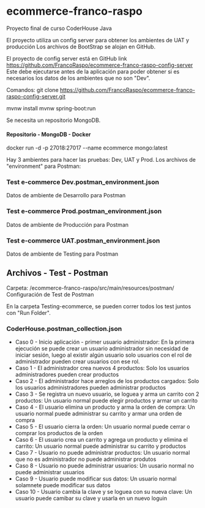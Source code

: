 # ecommerce-franco-raspo
Proyecto final de curso CoderHouse Java

El proyecto utiliza un config server para obtener los ambientes de UAT y producción
Los archivos de BootStrap se alojan en GitHub.


El proyecto de config server está en GitHub link https://github.com/FrancoRaspo/ecommerce-franco-raspo-config-server
Este debe ejecutarse antes de la aplicación para poder obtener si es necesarios los datos de los ambientes que no son "Dev".

Comandos: 
git clone https://github.com/FrancoRaspo/ecommerce-franco-raspo-config-server.git

mvnw install
mvnw spring-boot:run

Se necesita un repositorio MongoDB.

#### Repositorio - MongoDB - Docker
docker run -d -p 27018:27017 --name ecommerce mongo:latest

Hay 3 ambientes para hacer las pruebas: Dev, UAT y Prod.
Los archivos de "environment" para Postman:

### Test e-commerce Dev.postman_environment.json
Datos de ambiente de Desarrollo para Postman

### Test e-commerce Prod.postman_environment.json
Datos de ambiente de Producción para Postman

### Test e-commerce UAT.postman_environment.json
Datos de ambiente de Testing para Postman

## Archivos - Test - Postman
Carpeta: /ecommerce-franco-raspo/src/main/resources/postman/
Configuración de Test de Postman

En la carpeta Testing-ecommerce, se pueden correr todos los test juntos con "Run Folder".


### CoderHouse.postman_collection.json
* Caso 0 - Inicio aplicación - primer usuario administrador: 
  En la primera ejecución se puede crear un usuario administrador sin necesidad de iniciar sesión,
  luego al existir algún usuario solo usuarios con el rol de administrador pueden crear usuarios con ese rol.
* Caso 1 - El administrador crea nuevos 4 productos: 
  Solo los usuarios administradores pueden crear productos
* Caso 2 - El administrador hace arreglos de los productos cargados: 
  Solo los usuarios administradores pueden administrar productos
* Caso 3 - Se registra un nuevo usuario, se loguea y arma un carrito con 2 productos: 
  Un usuario normal puede elegir productos y armar un carrito
* Caso 4 - El usuario elimina un producto y arma la orden de compra: 
  Un usuario normal puede administrar su carrito y armar una orden de compra
* Caso 5 - El usuario cierra la orden: 
  Un usuario normal puede cerrar o comprar los productos de la orden
* Caso 6 - El usuario crea un carrito y agrega un producto y elimina el carrito: 
  Un usuario normal puede administrar su carrito y productos
* Caso 7 - Usuario no puede administrar productos: 
  Un usuario normal que no es administrador no puede administrar produtos
* Caso 8 - Usuario no puede administrar usuarios: 
  Un uusario normal no puede administrar usuarios
* Caso 9 - Usuario puede modificar sus datos: 
  Un usuario normal solamnete puede modificar sus datos
* Caso 10 - Usuario cambia la clave y se loguea con su nueva clave: 
  Un usuario puede camibar su clave y usarla en un nuevo loguin

